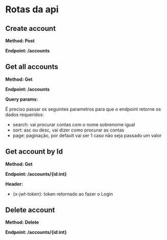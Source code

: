 # Rotas da api

## Create account

**Method: Post**

**Endpoint: /accounts**

## Get all accounts

**Method: Get**

**Endpoint: /accounts**

**Query params:**

É preciso passar os seguintes parametros para que o endpoint retorne os dados requeridos:

- search: vai procurar contas com o nome sobrenome igual
- sort: asc ou desc, vai dizer como procurar as contas
- page: paginação, por default vai ser 1 caso não seja passado um valor

## Get account by Id

**Method: Get**

**Endpoint: /accounts/{id:int}**

**Header:** 
- {x-jwt-token}: token retornado ao fazer o Login

## Delete account

**Method: Delete**

**Endpoint: /accounts/{id:int}**
